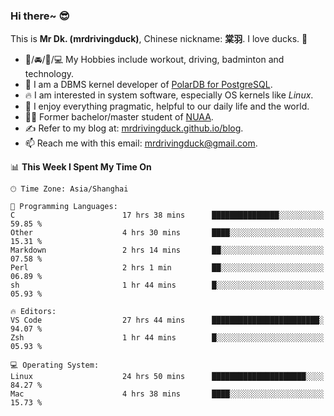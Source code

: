 ### Hi there~ 😎

This is **Mr Dk. (mrdrivingduck)**, Chinese nickname: **棠羽**. I love ducks. 🦆

- 💪/🚘/🏸/💻 My Hobbies include workout, driving, badminton and technology.
- 🍊 I am a DBMS kernel developer of [PolarDB for PostgreSQL](https://github.com/ApsaraDB/PolarDB-for-PostgreSQL).
- 🔥 I am interested in system software, especially OS kernels like *Linux*.
- 🔧 I enjoy everything pragmatic, helpful to our daily life and the world.
- 👨‍🎓 Former bachelor/master student of [NUAA](https://en.wikipedia.org/wiki/Nanjing_University_of_Aeronautics_and_Astronautics).
- ✍ Refer to my blog at: [mrdrivingduck.github.io/blog](https://mrdrivingduck.github.io/blog/).
- 📫 Reach me with this email: [mrdrivingduck@gmail.com](mailto:mrdrivingduck@gmail.com).

<!--START_SECTION:waka-->
📊 **This Week I Spent My Time On** 

```text
🕑︎ Time Zone: Asia/Shanghai

💬 Programming Languages: 
C                        17 hrs 38 mins      ███████████████░░░░░░░░░░   59.85 % 
Other                    4 hrs 30 mins       ████░░░░░░░░░░░░░░░░░░░░░   15.31 % 
Markdown                 2 hrs 14 mins       ██░░░░░░░░░░░░░░░░░░░░░░░   07.58 % 
Perl                     2 hrs 1 min         ██░░░░░░░░░░░░░░░░░░░░░░░   06.89 % 
sh                       1 hr 44 mins        █░░░░░░░░░░░░░░░░░░░░░░░░   05.93 % 

🔥 Editors: 
VS Code                  27 hrs 44 mins      ████████████████████████░   94.07 % 
Zsh                      1 hr 44 mins        █░░░░░░░░░░░░░░░░░░░░░░░░   05.93 % 

💻 Operating System: 
Linux                    24 hrs 50 mins      █████████████████████░░░░   84.27 % 
Mac                      4 hrs 38 mins       ████░░░░░░░░░░░░░░░░░░░░░   15.73 % 
```


<!--END_SECTION:waka-->

<!-- ![Mr Dk.'s GitHub Stats](https://github-readme-stats.vercel.app/api?username=mrdrivingduck&count_private&show_icons=true&theme=buefy) -->

<!-- ![Most Used Languages](https://github-readme-stats.vercel.app/api/top-langs/?username=mrdrivingduck&exclude_repo=mips32-CPU,snort-tcp-socket&theme=buefy&layout=compact&langs_count=10) -->


<!--
**mrdrivingduck/mrdrivingduck** is a ✨ _special_ ✨ repository because its `README.md` (this file) appears on your GitHub profile.

Here are some ideas to get you started:

- 🔭 I’m currently working on ...
- 🌱 I’m currently learning ...
- 👯 I’m looking to collaborate on ...
- 🤔 I’m looking for help with ...
- 💬 Ask me about ...
- 📫 How to reach me: ...
- 😄 Pronouns: ...
- ⚡ Fun fact: ...
-->
